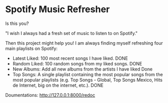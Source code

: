 # Spotify Music Refresher

Is this you?

"I wish I always had a fresh set of music to listen to on Spotify."

Then this project might help you! I am always finding myself refreshing four main playlists on Spotify:

- Latest Liked: 100 most recent songs I have liked. DONE
- Random Liked: 100 random songs from my liked songs. DONE
- New Albums: Add all new albums from the artists I have liked Done
- Top Songs: A single playlist containing the most popular songs from the most popular playlists (e.g. Top Songs - Global, Top Songs Mexico, Hits de Internet, big on the internet, etc.). DONE

Doumentations: http://127.0.0.1:8000/redoc

